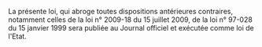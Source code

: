 La présente loi, qui abroge toutes dispositions antérieures contraires, notamment celles de la loi n° 2009-18 du 15 juillet 2009, de la loi n° 97-028 du 15 janvier 1999 sera publiée au Journal officiel et exécutée comme loi de l'Etat.